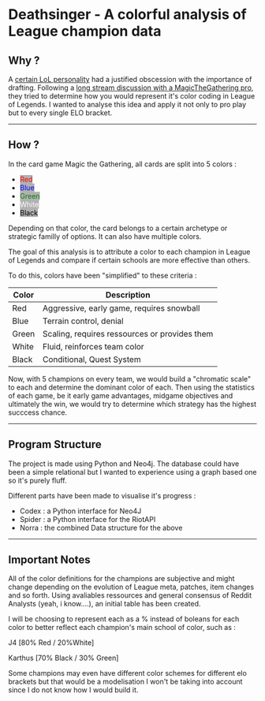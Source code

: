 # Deathsinger - A colorful analysis of League champion data

## Why ?

A [certain LoL personality](https://twitter.com/LSXYZ9) had a justified obscession with the importance of drafting. Following a [long stream discussion with a MagicTheGathering pro](https://www.youtube.com/watch?v=Qj3JV5CeLBk&t=4807s), they tried to determine how you would represent it's color coding in League of Legends. I wanted to analyse this idea and apply it not only
to pro play but to every single ELO bracket.


---
## How ?

In the card game Magic the Gathering, all cards are split into 5 colors :
- <span style="color:red;background:#B1B1B1">Red</span>
- <span style="color:blue;background:#B1B1B1">Blue</span>
- <span style="color:green;background:#B1B1B1">Green</span>
- <span style="color:white;background:#B1B1B1">White</span>
- <span style="color:black;background:#B1B1B1">Black</span>

Depending on that color, the card belongs to a certain archetype or strategic familly of options. It can also have multiple colors.

The goal of this analysis is to attribute a color to each champion in League of Legends and compare if certain schools are more effective than others.

To do this, colors have been "simplified" to these criteria :

| Color | Description |
| --- | --- |
| Red | Aggressive, early game, requires snowball |
| Blue | Terrain control, denial |
| Green | Scaling, requires ressources or provides them |
| White | Fluid, reinforces team color |
| Black | Conditional, Quest System |

Now, with 5 champions on every team, we would build a "chromatic scale" to each and determine the dominant color of each. Then using the statistics of each game, be it early game advantages, midgame objectives and ultimately the win, we would try to determine which strategy has the highest succcess chance.

---

## Program Structure 

The project is made using Python and Neo4j. The database could have been a simple relational but I wanted to experience using a graph based one so it's purely fluff.

Different parts have been made to visualise it's progress : 

- Codex : a Python interface for Neo4J
- Spider : a Python interface for the RiotAPI
- Norra : the combined Data structure for the above

--- 

## Important Notes

All of the color definitions for the champions are subjective and might change depending on the evolution of League meta, patches, item changes and so forth. 
Using avaliables ressources and general consensus of Reddit Analysts (yeah, i know....), an initial table has been created. 

I will be choosing to represent each as a % instead of boleans for each color to better reflect each champion's main school of color, such as :

J4 [80% Red / 20%White]

Karthus [70% Black / 30% Green]

Some champions may even have different color schemes for different elo brackets but that would be a modelisation I won't be taking into account since I do not know how I would build it.